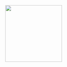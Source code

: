 <img height="180em" src="https://github-readme-stats.vercel.app/api?username=Jdevdisc&show_icons=true&theme=dracula&hide_border=true&count_private=true&include_all_commits=true" />
